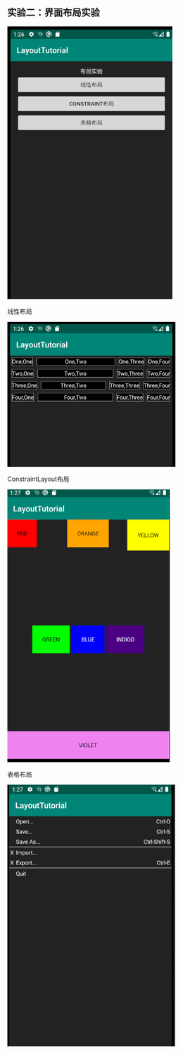 ## 实验二：界面布局实验

![](..\image\13.png)

线性布局

![](..\image\14.png)

ConstraintLayout布局

![](..\image\15.png)

表格布局

![](..\image\16.png)